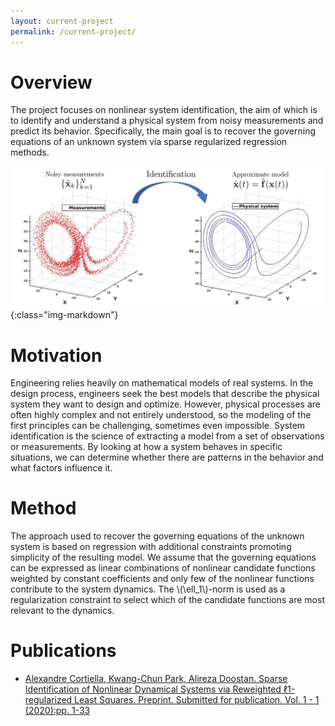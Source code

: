 ```yaml
---
layout: current-project
permalink: /current-project/
---
```


# Overview
The project focuses on nonlinear system identification, the aim of which is to identify and understand a physical system from noisy measurements and predict its behavior. Specifically, the main goal is to recover the governing equations of an unknown system via sparse regularized regression methods. 

![Current research](/assets/images/images_projects/SID_Dynamics.jpg){:class="img-markdown"}

# Motivation
Engineering relies heavily on mathematical models of real systems. In the design process, engineers seek the best models that describe the physical system they want to design and optimize. However, physical processes are often highly complex and not entirely understood, so the modeling of the first principles can be challenging, sometimes even impossible. System identification is the science of extracting a model from a set of observations or measurements. By looking at how a system behaves in specific situations, we can determine whether there are patterns in the behavior and what factors influence it.

# Method
The approach used to recover the governing equations of the unknown system is based on regression with additional constraints promoting simplicity of the resulting model. We assume that the governing equations can be expressed as linear combinations of nonlinear candidate functions weighted by constant coefficients and only few of the nonlinear functions contribute to the system dynamics. The \\(\ell_1\\)-norm is used as a regularization constraint to select which of the candidate functions are most relevant to the dynamics.

# Publications

* [Alexandre Cortiella, Kwang-Chun Park, Alireza Doostan. Sparse Identification of Nonlinear Dynamical Systems via Reweighted ℓ1-regularized Least Squares. Preprint. Submitted for publication. Vol. 1 - 1 (2020):pp. 1-33](https://arxiv.org/abs/2005.13232 "Link to preprint")




